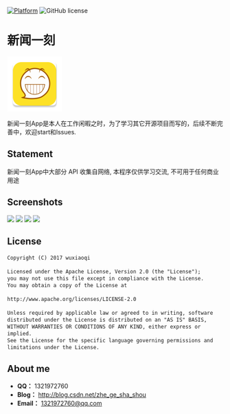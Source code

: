 
[![Platform][1]][2] ![GitHub license][3] 

[1]:https://img.shields.io/badge/platform-Android-blue.svg  
[2]:https://github.com/wuxiaoqi123/news_client
[3]:https://img.shields.io/badge/license-Apache%202-blue.svg

# 新闻一刻
<img src="./img/logo.png" width="128" alt="logo">

新闻一刻App是本人在工作闲暇之时，为了学习其它开源项目而写的，后续不断完善中，欢迎start和Issues.


## Statement
新闻一刻App中大部分 API 收集自网络, 本程序仅供学习交流, 不可用于任何商业用途

## Screenshots
<img width="173" height=“274” src="https://github.com/wuxiaoqi123/news_client/tree/master/img/img-1.png"></img>
<img width="173" height=“274” src="https://github.com/wuxiaoqi123/news_client/tree/master/img/img-2.png"></img>
<img width="173" height=“274” src="https://github.com/wuxiaoqi123/news_client/tree/master/img/img-3.png"></img>
<img width="173" height=“274” src="https://github.com/wuxiaoqi123/news_client/tree/master/img/img-4.png"></img>



## License

```
Copyright (C) 2017 wuxiaoqi

Licensed under the Apache License, Version 2.0 (the "License");
you may not use this file except in compliance with the License.
You may obtain a copy of the License at

http://www.apache.org/licenses/LICENSE-2.0

Unless required by applicable law or agreed to in writing, software
distributed under the License is distributed on an "AS IS" BASIS,
WITHOUT WARRANTIES OR CONDITIONS OF ANY KIND, either express or implied.
See the License for the specific language governing permissions and
limitations under the License.
```

## About me
 - **QQ：** 1321972760
 - **Blog：** http://blog.csdn.net/zhe_ge_sha_shou
 - **Email：** 1321972760@qq.com
